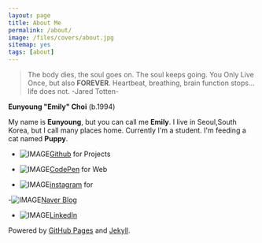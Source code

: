 ```yaml
---
layout: page
title: About Me
permalink: /about/
image: /files/covers/about.jpg
sitemap: yes
tags: [about]
---
```


> The body dies, the soul goes on.  The soul keeps going.  You Only Live Once, but also **FOREVER**.  Heartbeat, breathing, brain function stops…life does not.
> -Jared Totten-


**Eunyoung "Emily" Choi** (b.1994)

My name is **Eunyoung**, but you can call me **Emily**. 
I live in Seoul,South Korea, but I call many places home.
Currently I'm a student.
I'm feeding a cat named **Puppy**. 

- ![IMAGE](../images/pc/icon_git.png)[Github](http://github.com//emily7485)
for Projects

- ![IMAGE](../images/pc/icon_codepen.png)[CodePen](https://codepen.io/emily7485/)
for Web

- ![IMAGE](../images/pc/icon_instagram.png)[instagram](https://www.instagram.com/emily_daily_/) 
for 

-![IMAGE](../images/pc/icon_naverblog.png)[Naver Blog](http:///blog.naver.com/emily7485)


- ![IMAGE](../images/pc/icon_linkedin.png)[LinkedIn](https://www.linkedin.com/in/eun-young-choi-986103134/)



Powered by [GitHub Pages](https://pages.github.com) and [Jekyll](https://jekyllrb.com).

